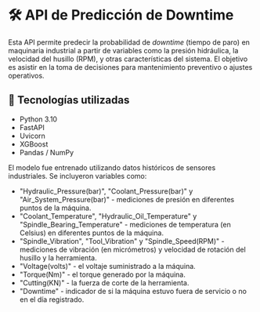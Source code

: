 # 🛠️ API de Predicción de Downtime

Esta API permite predecir la probabilidad de *downtime* (tiempo de paro) en maquinaria industrial a partir de variables como la presión hidráulica, la velocidad del husillo (RPM), y otras características del sistema. El objetivo es asistir en la toma de decisiones para mantenimiento preventivo o ajustes operativos.

## 🚀 Tecnologías utilizadas

- Python 3.10
- FastAPI
- Uvicorn
- XGBoost
- Pandas / NumPy

El modelo fue entrenado utilizando datos históricos de sensores industriales. Se incluyeron variables como:
- "Hydraulic_Pressure(bar)", "Coolant_Pressure(bar)" y "Air_System_Pressure(bar)" - mediciones de presión en diferentes puntos de la máquina.
- "Coolant_Temperature", "Hydraulic_Oil_Temperature" y "Spindle_Bearing_Temperature" - mediciones de temperatura (en Celsius) en diferentes puntos de la máquina.
- "Spindle_Vibration", "Tool_Vibration" y "Spindle_Speed(RPM)" - mediciones de vibración (en micrómetros) y velocidad de rotación del husillo y la herramienta.
- "Voltage(volts)" - el voltaje suministrado a la máquina.
- "Torque(Nm)" - el torque generado por la máquina.
- "Cutting(KN)" - la fuerza de corte de la herramienta.
- "Downtime" - indicador de si la máquina estuvo fuera de servicio o no en el día registrado.
